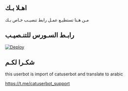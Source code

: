 ## اهـلا بـك
مـن هـنا تستطيـع عمـل رابط تنصيـب خـاص بـك

## رابـط السـورس للتنـصيـب

[![Deploy](https://www.herokucdn.com/deploy/button.svg)](https://heroku.com/deploy?template=https://github.com/golliiassk/jmthon)

## شكـرا لكـم 


this userbot is import of catuserbot and translate to arabic

https://t.me/catuserbot_support
